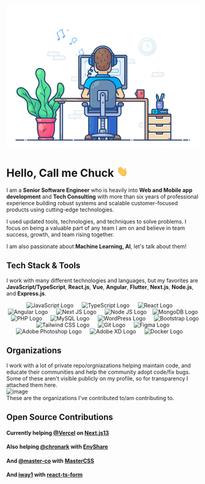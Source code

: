 ![](https://github.com/chukwumaokere/chukwumaokere/blob/main/git.gif) 

# Hello, Call me Chuck <img src="wave.gif" width="30px">

I am a **Senior Software Engineer** who is heavily into **Web and Mobile app development** and **Tech Consulting** with more than six years of professional experience building robust systems and scalable customer-focused products using cutting-edge technologies.

I used updated tools, technologies, and techniques to solve problems. I focus on being a valuable part of any team I am on and believe in team success, growth, and team rising together.

I am also passionate about **Machine Learning, AI**, let's talk about them!
<!--
<div>
<img alt="Chuck's GitHub Stats" src="https://github-readme-stats.vercel.app/api?username=chukwumaokere&show_icons=true&hide_border=true&theme=tokyonight" />

<img alt="Chuck's GitHub Top Languages" src="https://github-readme-stats.vercel.app/api/top-langs/?username=chukwumaokere&layout=compact&theme=tokyonight" />
</div>
<br/>
-->


## Tech Stack & Tools

I work with many different technologies and languages, but my favorites are **JavaScript/TypeScript**, **React.js**, **Vue**, **Angular**, **Flutter**, **Next.js**, **Node.js**, and **Express.js**.

<p align="center">
  <img src="https://cdn.worldvectorlogo.com/logos/logo-javascript.svg" title="JavaScript" alt="JavaScript Logo" width="57" /> &emsp;
  <img src="https://cdn.worldvectorlogo.com/logos/typescript.svg" title="TypeScript" alt="TypeScript Logo" width="57" /> &emsp;
  <img src="https://brandlogos.net/wp-content/uploads/2020/09/react-logo.png" title="React JS" alt="React Logo" width="64" /> &emsp;
  <img src="https://cdn.worldvectorlogo.com/logos/angular-icon-1.svg" title="Angular" alt="Angular Logo" width="55" /> &emsp;
  <img src="https://cdn.worldvectorlogo.com/logos/next-js.svg" title="Next JS" alt="Next JS Logo" width="60"/> &emsp;
  <img src="https://cdn.worldvectorlogo.com/logos/nodejs-1.svg" title="Node JS" alt="Node JS Logo" width="96"/> &ensp;
  <img src="https://cdn.worldvectorlogo.com/logos/mongodb-icon-1.svg" title="MongoDB" alt="MongoDB Logo" width="64"/> &ensp;
  <img src="https://i.ibb.co/LzmYpDX/146-1466902-php-logo-png-transparent-php-logo-png-png-removebg-preview.png" title="PHP" alt="PHP Logo" width="62"/> &emsp;
  <img src="https://cdn.worldvectorlogo.com/logos/mysql-6.svg" title="MySQL" alt="MySQL Logo" width="56"/> &emsp;
  <img src="https://cdn.worldvectorlogo.com/logos/wordpress-blue.svg" title="WordPress" alt="WordPress Logo" width="57"/> &emsp;
  <img src="https://cdn.worldvectorlogo.com/logos/bootstrap-5-1.svg" title="Bootstrap" alt="Bootstrap Logo" width="68" /> &emsp;
  <img src="https://cdn.worldvectorlogo.com/logos/tailwindcss.svg" title="Tailwind CSS" alt="Tailwind CSS Logo" width="78" /> &emsp;
  <img src="https://cdn.worldvectorlogo.com/logos/git-icon.svg" title="Git" alt="Git Logo" width="50"/> &emsp;
  <img src="https://cdn.worldvectorlogo.com/logos/figma-1.svg" title="Figma" alt="Figma Logo" width="34"/> &emsp;
  <img src="https://cdn.worldvectorlogo.com/logos/adobe-photoshop-2.svg" title="Adobe Photoshop" alt="Adobe Photoshop Logo" width="55"/> &emsp;
  <img src="https://cdn.worldvectorlogo.com/logos/adobe-xd-1.svg" title="Adobe XD" alt="Adobe XD Logo" width="55"/> &emsp;
  <img src="https://cdn.worldvectorlogo.com/logos/docker.svg" title="Docker" alt="Docker Logo" width="62"/> &emsp;
</p>


## Organizations
I work with a lot of private repo/orgniazations helping maintain code, and educate their communities and help the community adopt code/fix bugs.   
Some of these aren't visible publicly on my profile, so for transparency I attached them here.  
![image](https://user-images.githubusercontent.com/16673873/200966103-ac656901-8cc5-48df-a220-e2392947a7cd.png)  
These are the organizations I've contributed to/am contributing to. 

## Open Source Contributions
#### Currently helping [@Vercel](https://github.com/vercel) on [Next.js13](https://github.com/vercel/next.js)  
#### Also helping [@chronark](https://github.com/chronark) with [EnvShare](https://github.com/chronark/envshare)
#### And [@master-co](https://github.com/master-co) with [MasterCSS](https://github.com/master-co/css)
#### And [iway1](https://github.com/iway1) with [react-ts-form](https://github.com/iway1/react-ts-form)
<!--
**chukwumaokere/chukwumaokere** is a ✨ _special_ ✨ repository because its `README.md` (this file) appears on your GitHub profile.

Here are some ideas to get you started:

- 🔭 I’m currently working on ...
- 🌱 I’m currently learning ...
- 👯 I’m looking to collaborate on ...
- 🤔 I’m looking for help with ...
- 💬 Ask me about ...
- 📫 How to reach me: ...
- 😄 Pronouns: ...
- ⚡ Fun fact: ...
-->
